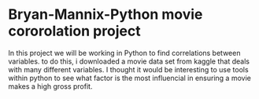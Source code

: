# Bryan-Mannix-Python movie cororolation project 
 In this project we will be working in Python to find correlations between variables. to do this, i downloaded a movie data set from kaggle that deals
 with many different variables. I thought it would be interesting to use tools within python to see what factor is the most influencial in ensuring a 
 movie makes a high gross profit. 
